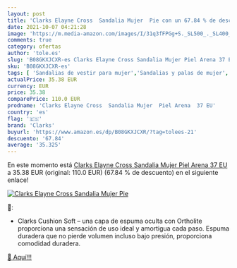 ```yaml
---
layout: post
title: 'Clarks Elayne Cross  Sandalia Mujer  Pie con un 67.84 % de descuento'
date: 2021-10-07 04:21:28
image: 'https://m.media-amazon.com/images/I/31q3fFPGg+S._SL500_._SL400_.jpg'
comments: true
category: ofertas
author: 'tole.es'
slug: 'B08GKXJCXR-es Clarks Elayne Cross Sandalia Mujer Piel Arena 37 EU'
sku: 'B08GKXJCXR-es'
tags: [ 'Sandalias de vestir para mujer','Sandalias y palas de mujer','Zapatos','Zapatos para mujer','Zapatos y complementos','clarks','sandalia', ]
actualPrice: 35.38 EUR
currency: EUR
price: 35.38
comparePrice: 110.0 EUR
prodname: 'Clarks Elayne Cross  Sandalia Mujer  Piel Arena  37 EU'
country: 'es'
flag: '🇪🇸'
brand: 'Clarks'
buyurl: 'https://www.amazon.es/dp/B08GKXJCXR/?tag=tolees-21'
descuento: '67.84'
average: '35.325'
---
```


En este momento está [Clarks Elayne Cross  Sandalia Mujer  Piel Arena  37 EU](https://www.amazon.es/dp/B08GKXJCXR/?tag=tolees-21) a 35.38 EUR (original: 110.0 EUR) (67.84 %  de descuento) en el siguiente enlace!

[![Clarks Elayne Cross  Sandalia Mujer  Pie](https://m.media-amazon.com/images/I/31q3fFPGg+S._SL500_._SL400_.jpg)](https://www.amazon.es/dp/B08GKXJCXR/?tag=tolees-21)

🔎:

- Clarks Cushion Soft – una capa de espuma oculta con Ortholite proporciona una sensación de uso ideal y amortigua cada paso. Espuma duradera que no pierde volumen incluso bajo presión, proporciona comodidad duradera.

[🛒 Aquí!!!](https://www.amazon.es/dp/B08GKXJCXR/?tag=tolees-21)
